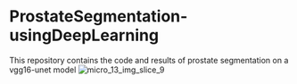 # ProstateSegmentation-usingDeepLearning
This repository contains the code and results of prostate segmentation on a vgg16-unet model
![micro_13_img_slice_9](https://github.com/user-attachments/assets/416f8a0f-6289-456b-8358-4c70fd77c912)


